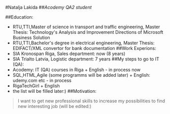 #Natalja Lakida
##*Acodemy QA2 student*
 

##Education:
- RTU,TTI,Master of science in transport and traffic engineering, Master Thesis: Technology's Analysis and Improvement Directions of Microsoft Business Solution
- RTU,TTI,Bachelor's degree in electrical engineering, Master Thesis: EDIFACT/XML convertor for bank documentation
##Work Experions:
- SIA Kronospan Riga, Sales department: now (8 years)
- SIA Trialto Latvia, Logistic department: 7 years
##My steps to go to IT (QA):
- Acodemy: IT (QA) courses in Riga + English - in process now
- SQL,HTML,Agile (some programms will be added later) + English: udemy.com etc - in process
- RigaTechGirl + English 
- the list will be filled later:)
##Motivation:
>I want to get new professional skills to increase my possibilities to find new interesting job (will be edited:)

> 
